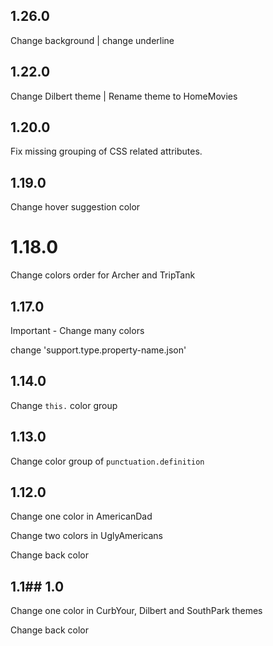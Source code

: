 ## 1.26.0

Change background | change underline

## 1.22.0

Change Dilbert theme | Rename theme to HomeMovies

## 1.20.0

Fix missing grouping of CSS related attributes.

## 1.19.0

Change hover suggestion color

# 1.18.0

Change colors order for Archer and TripTank

## 1.17.0 

Important - Change many colors

change     'support.type.property-name.json'

## 1.14.0 

Change `this.` color group

## 1.13.0 

Change color group of `punctuation.definition`

## 1.12.0 

Change one color in AmericanDad 

Change two colors in UglyAmericans

Change back color

## 1.1## 1.0

Change one color in CurbYour, Dilbert and SouthPark themes

Change back color
